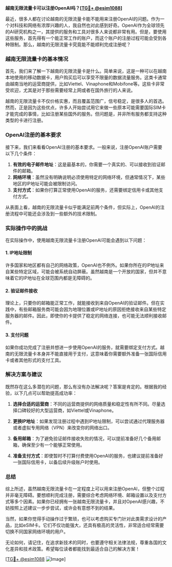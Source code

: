 **越南无限流量卡可以注册OpenAI吗？[[TG💪+ @esim1088](https://t.me/s/esim1088)]**

最近，很多人都在讨论越南的无限流量卡能不能用来注册OpenAI的问题。作为一个对科技和网络有浓厚兴趣的人，我自然也对此感到好奇。OpenAI作为全球领先的AI研究机构之一，其提供的服务和工具对很多人来说都非常有用。但是，要使用这些服务，首先得有一个能正常工作的账户，而这个账户的注册过程可能会受到各种限制。那么，越南的无限流量卡究竟能不能顺利完成注册呢？

### 越南无限流量卡的基本情况

首先，我们来了解一下越南的无限流量卡是什么。简单来说，这是一种可以在越南本地使用的移动数据卡，用户购买后可以享受不限量的数据流量服务。这类卡通常由越南当地的运营商提供，比如Viettel、Vinaphone和Mobifone等。这些卡非常受欢迎，尤其是对于那些需要经常上网或者在国外旅行的人来说。

越南的无限流量卡不仅价格实惠，而且覆盖范围广，信号稳定，是很多人的首选。然而，正是因为这些优点，许多人开始尝试用它来做一些原本可能需要国际SIM卡才能完成的事情，比如注册某些国外的服务。但问题是，并非所有服务都支持这种类型的卡进行注册。

### OpenAI注册的基本要求

接下来，我们来看看OpenAI注册的基本要求。一般来说，注册OpenAI账户需要以下几个条件：

1. **有效的电子邮件地址**：这是最基本的，你需要一个真实的、可以接收到验证邮件的邮箱。
2. **网络环境**：虽然没有明确说明必须使用特定的网络环境，但通常情况下，某些地区的IP地址可能会被限制访问。
3. **支付方式**：如果你打算正常使用OpenAI的服务，还需要绑定信用卡或其他支付方式。

从表面上看，越南的无限流量卡似乎能满足前两个条件，但实际上，OpenAI的注册流程中可能还会涉及到一些额外的技术限制。

### 实际操作中的挑战

在实际操作中，使用越南无限流量卡注册OpenAI可能会遇到以下问题：

#### 1. IP地址限制
许多国家和地区都有自己的网络政策，OpenAI也不例外。如果你所在的IP地址来自某些特定区域，可能会被系统自动屏蔽。虽然越南是一个开放的国家，但并不意味着它的IP地址在全球范围内都是无障碍的。

#### 2. 验证邮件接收
理论上，只要你的邮箱能正常工作，就能接收到来自OpenAI的验证邮件。但在实践中，有些邮箱服务商可能会因为地理位置或IP地址的原因拒绝接收来自某些特定服务器的邮件。因此，即使你的卡提供了稳定的网络连接，也可能无法顺利接收邮件。

#### 3. 支付问题
如果你成功完成了注册并想进一步使用OpenAI的服务，就需要绑定支付方式。越南的无限流量卡本身并不能直接用于支付，这意味着你需要额外准备一张国际信用卡或者其他形式的支付工具。

### 解决方案与建议

既然存在这么多潜在的问题，那么有没有办法解决呢？答案是肯定的。根据我的经验，以下几点可以帮助提高成功率：

1. **选择合适的运营商**：不同的运营商提供的网络质量和稳定性有所不同。尽量选择口碑较好的大型运营商，如Viettel或Vinaphone。

2. **更换IP地址**：如果发现注册过程中遇到IP地址限制，可以尝试通过代理服务器或者虚拟专用网络（VPN）来改变你的网络出口。

3. **备用邮箱**：为了避免验证邮件接收失败的情况，可以提前准备好几个备用邮箱，确保至少有一个能够正常使用。

4. **准备支付方式**：即使暂时不打算付费使用OpenAI的服务，也建议提前准备好一张国际信用卡，以备后续升级账户时使用。

### 总结

综上所述，虽然越南无限流量卡在一定程度上可以用来注册OpenAI，但整个过程并非毫无障碍。要想顺利完成注册，需要综合考虑网络环境、邮箱设置以及支付方式等多个因素。如果你已经拥有一张越南无限流量卡，并且对OpenAI感兴趣，不妨按照上述建议一步步尝试，或许会有意想不到的结果。

当然，如果你觉得手动操作过于繁琐，也可以考虑购买专门针对此类需求设计的产品，比如eSIM卡。它们不仅功能强大，还具有极高的灵活性，非常适合经常需要切换不同国家网络环境的用户。

无论如何，请记住，在追求新技术的同时，也要遵守相关法律法规，尊重各国的文化差异和技术政策。希望每位读者都能找到最适合自己的解决方案！

[[TG💪+ @esim1088](https://t.me/s/esim1088) ![Image](https://i.postimg.cc/4NQfJmqS/Snipaste-2025-05-13-00-14-12.png)]